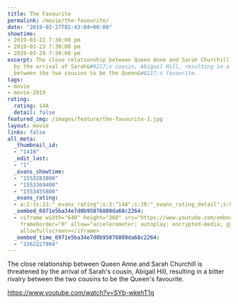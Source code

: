 ```yaml
---
title: The Favourite
permalink: /movie/the-favourite/
date: "2019-02-27T02:43:04+00:00"
showtime:
- 2019-03-22 7:30:00 pm
- 2019-03-23 7:30:00 pm
- 2019-03-24 7:30:00 pm
excerpt: The close relationship between Queen Anne and Sarah Churchill is threatened
  by the arrival of Sarah&#8217;s cousin, Abigail Hill, resulting in a bitter rivalry
  between the two cousins to be the Queen&#8217;s favourite.
tags:
- movie
- movie-2019
rating:
  rating: 14A
  detail: false
featured_img: /images/feature/the-favourite-1.jpg
layout: movie
links: false
all_meta:
  _thumbnail_id:
  - "1410"
  _edit_last:
  - "1"
  _evans_showtime:
  - "1553283000"
  - "1553369400"
  - "1553455800"
  _evans_rating:
  - a:2:{s:13:"_evans_rating";s:3:"14A";s:20:"_evans_rating_detail";s:0:"";}
  _oembed_6971e5ba34e7d0b95076809da68c2264:
  - <iframe width="640" height="360" src="https://www.youtube.com/embed/SYb-wkehT1g?feature=oembed"
    frameborder="0" allow="accelerometer; autoplay; encrypted-media; gyroscope; picture-in-picture"
    allowfullscreen></iframe>
  _oembed_time_6971e5ba34e7d0b95076809da68c2264:
  - "1562227984"
---
```


The close relationship between Queen Anne and Sarah Churchill is threatened by the arrival of Sarah's cousin, Abigail Hill, resulting in a bitter rivalry between the two cousins to be the Queen's favourite.

https://www.youtube.com/watch?v=SYb-wkehT1g 